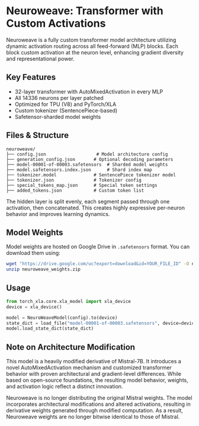 # Neuroweave: Transformer with Custom Activations

Neuroweave is a fully custom transformer model architecture utilizing dynamic activation routing across all feed-forward (MLP) blocks. Each block custom activation at the neuron level, enhancing gradient diversity and representational power.

## Key Features

- 32-layer transformer with AutoMixedActivation in every MLP
- All 14336 neurons per layer patched
- Optimized for TPU (V8) and PyTorch/XLA
- Custom tokenizer (SentencePiece-based)
- Safetensor-sharded model weights

## Files & Structure

```
neuroweave/
├── config.json                   # Model architecture config
├── generation_config.json       # Optional decoding parameters
├── model-00001-of-00003.safetensors  # Sharded model weights
├── model.safetensors.index.json      # Shard index map
├── tokenizer.model              # SentencePiece tokenizer model
├── tokenizer.json               # Tokenizer config
├── special_tokens_map.json      # Special token settings
├── added_tokens.json            # Custom token list
```

The hidden layer is split evenly, each segment passed through one activation, then concatenated. This creates highly expressive per-neuron behavior and improves learning dynamics.

## Model Weights

Model weights are hosted on Google Drive in `.safetensors` format. You can download them using:

```bash
wget "https://drive.google.com/uc?export=download&id=YOUR_FILE_ID" -O neuroweave_weights.zip
unzip neuroweave_weights.zip
```

## Usage

```python
from torch_xla.core.xla_model import xla_device
device = xla_device()

model = NeuroWeaveModel(config).to(device)
state_dict = load_file("model-00001-of-00003.safetensors", device=device)
model.load_state_dict(state_dict)
```

## Note on Architecture Modification

This model is a heavily modified derivative of Mistral-7B. It introduces a novel AutoMixedActivation mechanism and customized transformer behavior with proven architectural and gradient-level differences. While based on open-source foundations, the resulting model behavior, weights, and activation logic reflect a distinct innovation.

Neuroweave is no longer distributing the original Mistral weights. The model incorporates architectural modifications and altered activations, resulting in derivative weights generated through modified computation. As a result, Neuroweave weights are no longer bitwise identical to those of Mistral.
